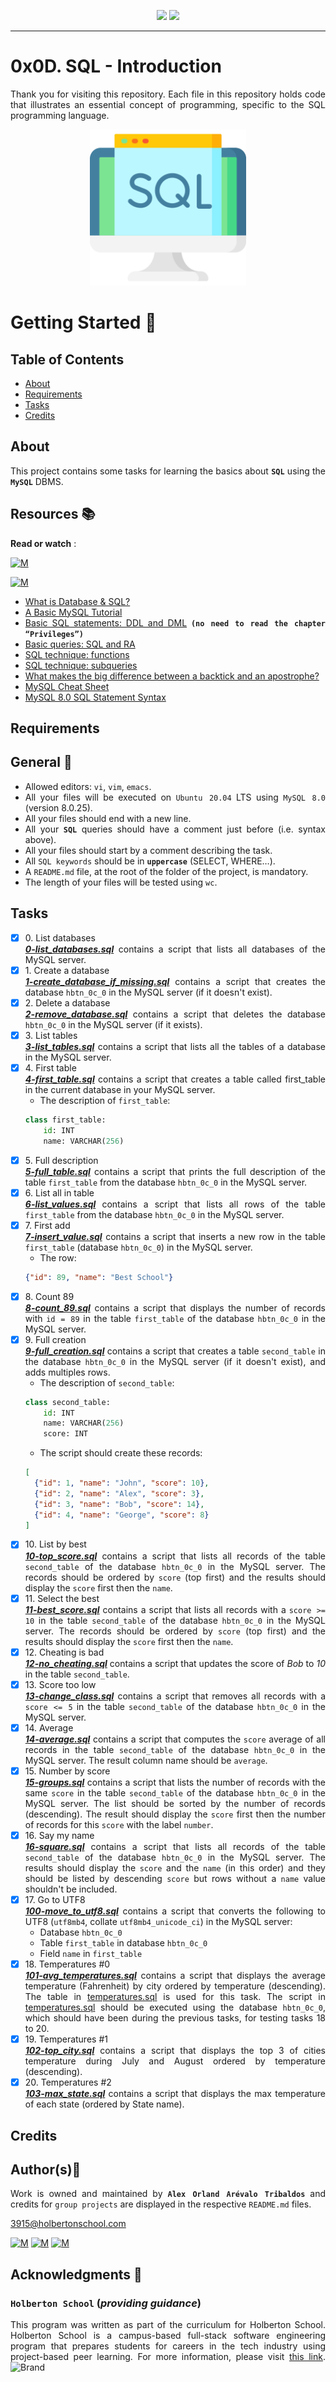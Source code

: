 <p align="center">
<img src="https://img.shields.io/badge/Made%20with-SQL-blue.svg"/>
<img src="https://img.shields.io/badge/Markdown-black.svg"/><br>
</p>
	
---
	
# 0x0D. SQL - Introduction
<div style="text-align: justify">

Thank you for visiting this repository. Each file in this repository holds code that illustrates an essential concept of programming, specific to the SQL programming language. 
<div style="text-align: justify">

<p align="center">
  <img width="250"  
        src="https://github.com/Alexoat76/holbertonschool-higher_level_programming/blob/master/0x0D-SQL_introduction/assets/sql.png"
  >
</p>	
	

# Getting Started :running:	
<div style="text-align: justify">
	
## Table of Contents
* [About](#about)
* [Requirements](#requirements)
* [Tasks](#tasks)
* [Credits](#credits)
	
## About
	
This project contains some tasks for learning the basics about **`SQL`** using the **`MySQL`** DBMS.
	
## Resources :books:

**Read or watch** :

[![M](https://upload.wikimedia.org/wikipedia/commons/thumb/2/2f/Google_2015_logo.svg/80px-Google_2015_logo.svg.png)](https://www.google.com/search?q=sql&oq=sql&aqs=chrome..69i57j0i512l9.1309j0j15&sourceid=chrome&ie=UTF-8)

[![M](https://upload.wikimedia.org/wikipedia/commons/thumb/e/e1/Logo_of_YouTube_%282015-2017%29.svg/70px-Logo_of_YouTube_%282015-2017%29.svg.png)](https://www.youtube.com/results?search_query=sql)
	
	
- [What is Database & SQL?](https://www.youtube.com/watch?v=FR4QIeZaPeM)
- [A Basic MySQL Tutorial](https://www.digitalocean.com/community/tutorials/how-to-install-mysql-on-ubuntu-20-04)
- [Basic SQL statements: DDL and DML](https://web.csulb.edu/colleges/coe/cecs/dbdesign/dbdesign.php?page=sql/ddldml.php) **`(no need to read the chapter “Privileges”)`**
- [Basic queries: SQL and RA](https://web.csulb.edu/colleges/coe/cecs/dbdesign/dbdesign.php?page=sql/queries.php)
- [SQL technique: functions](https://web.csulb.edu/colleges/coe/cecs/dbdesign/dbdesign.php?page=sql/functions.php)
- [SQL technique: subqueries](https://web.csulb.edu/colleges/coe/cecs/dbdesign/dbdesign.php?page=sql/subqueries.php)
- [What makes the big difference between a backtick and an apostrophe?](https://stackoverflow.com/questions/29402361/what-makes-the-big-difference-between-a-backtick-and-an-apostrophe/29402458)
- [MySQL Cheat Sheet](https://intellipaat.com/mediaFiles/2019/02/SQL-Commands-Cheat-Sheet.pdf)
- [MySQL 8.0 SQL Statement Syntax](https://dev.mysql.com/doc/refman/8.0/en/sql-statements.html)
	
## Requirements
	
## General :page_with_curl:
	
- Allowed editors: `vi`, `vim`, `emacs`.
- All your files will be executed on `Ubuntu 20.04` LTS using `MySQL 8.0` (version 8.0.25).
- All your files should end with a new line.
- All your **`SQL`** queries should have a comment just before (i.e. syntax above).
- All your files should start by a comment describing the task.
- All `SQL keywords` should be in **`uppercase`** (SELECT, WHERE…).
- A `README.md` file, at the root of the folder of the project, is mandatory.
- The length of your files will be tested using `wc`.

	
## Tasks

+ [x] 0\. List databases <br/>_**[0-list_databases.sql](0-list_databases.sql)**_ contains a script that lists all databases of the MySQL server.
+ [x] 1\. Create a database <br/>_**[1-create_database_if_missing.sql](1-create_database_if_missing.sql)**_ contains a script that creates the database ``hbtn_0c_0`` in the MySQL server (if it doesn't exist).
+ [x] 2\. Delete a database <br/>_**[2-remove_database.sql](2-remove_database.sql)**_ contains a script that deletes the database `hbtn_0c_0` in the MySQL server (if it exists).
+ [x] 3\. List tables <br/>_**[3-list_tables.sql](3-list_tables.sql)**_ contains a script that lists all the tables of a database in the MySQL server.
+ [x] 4\. First table <br/>_**[4-first_table.sql](4-first_table.sql)**_ contains a script that creates a table called first_table in the current database in your MySQL server.
  + The description of `first_table`:
  ```python
  class first_table:
      id: INT
      name: VARCHAR(256)
  ```
+ [x] 5\. Full description <br/>_**[5-full_table.sql](5-full_table.sql)**_ contains a script that prints the full description of the table `first_table` from the database `hbtn_0c_0` in the MySQL server.
+ [x] 6\. List all in table <br/>_**[6-list_values.sql](6-list_values.sql)**_ contains a script that lists all rows of the table `first_table` from the database `hbtn_0c_0` in the MySQL server.
+ [x] 7\. First add <br/>_**[7-insert_value.sql](7-insert_value.sql)**_ contains a script that inserts a new row in the table `first_table` (database `hbtn_0c_0`) in the MySQL server.
  + The row:
  ```json
  {"id": 89, "name": "Best School"}
  ```
+ [x] 8\. Count 89 <br/>_**[8-count_89.sql](8-count_89.sql)**_ contains a script that displays the number of records with `id = 89` in the table `first_table` of the database `hbtn_0c_0` in the MySQL server.
+ [x] 9\. Full creation <br/>_**[9-full_creation.sql](9-full_creation.sql)**_ contains a script that creates a table `second_table` in the database `hbtn_0c_0` in the MySQL server (if it doesn't exist), and adds multiples rows.
  + The description of `second_table`:
  ```python
  class second_table:
      id: INT
      name: VARCHAR(256)
      score: INT
  ```
  + The script should create these records:
  ```json
  [
    {"id": 1, "name": "John", "score": 10},
    {"id": 2, "name": "Alex", "score": 3},
    {"id": 3, "name": "Bob", "score": 14},
    {"id": 4, "name": "George", "score": 8}
  ]
  ```
+ [x] 10\. List by best <br/>_**[10-top_score.sql](10-top_score.sql)**_ contains a script that lists all records of the table `second_table` of the database `hbtn_0c_0` in the MySQL server. The records should be ordered by `score` (top first) and the results should display the `score` first then the `name`.
+ [x] 11\. Select the best <br/>_**[11-best_score.sql](11-best_score.sql)**_ contains a script that lists all records with a `score >= 10` in the table `second_table` of the database `hbtn_0c_0` in the MySQL server. The records should be ordered by `score` (top first) and the results should display the `score` first then the `name`.
+ [x] 12\. Cheating is bad <br/>_**[12-no_cheating.sql](12-no_cheating.sql)**_ contains a script that updates the score of _Bob_ to _10_ in the table `second_table`.
+ [x] 13\. Score too low <br/>_**[13-change_class.sql](13-change_class.sql)**_ contains a script that removes all records with a `score <= 5` in the table `second_table` of the database `hbtn_0c_0` in the MySQL server.
+ [x] 14\. Average <br/>_**[14-average.sql](14-average.sql)**_ contains a script that computes the `score` average of all records in the table `second_table` of the database `hbtn_0c_0` in the MySQL server. The result column name should be `average`.
+ [x] 15\. Number by score <br/>_**[15-groups.sql](15-groups.sql)**_ contains a script that lists the number of records with the same `score` in the table `second_table` of the database `hbtn_0c_0` in the MySQL server. The list should be sorted by the number of records (descending). The result should display the `score` first then the number of records for this `score` with the label `number`.
+ [x] 16\. Say my name <br/>_**[16-square.sql](16-square.sql)**_ contains a script that lists all records of the table `second_table` of the database `hbtn_0c_0` in the MySQL server. The results should display the `score` and the `name` (in this order) and they should be listed by descending `score` but rows without a `name` value shouldn't be included.
+ [x] 17\. Go to UTF8 <br/>_**[100-move_to_utf8.sql](100-move_to_utf8.sql)**_ contains a script that converts the following to UTF8 (`utf8mb4`, collate `utf8mb4_unicode_ci`) in the MySQL server:
  + Database `hbtn_0c_0`
  + Table `first_table` in database `hbtn_0c_0`
  + Field `name` in `first_table`
+ [x] 18\. Temperatures #0 <br/>_**[101-avg_temperatures.sql](101-avg_temperatures.sql)**_ contains a script that displays the average temperature (Fahrenheit) by city ordered by temperature (descending). The table in [temperatures.sql](temperatures.sql) is used for this task. The script in [temperatures.sql](temperatures.sql) should be executed using the database `hbtn_0c_0`, which should have been during the previous tasks, for testing tasks 18 to 20.
+ [x] 19\. Temperatures #1 <br/>_**[102-top_city.sql](102-top_city.sql)**_ contains a script that displays the top 3 of cities temperature during July and August ordered by temperature (descending).
+ [x] 20\. Temperatures #2 <br/>_**[103-max_state.sql](103-max_state.sql)**_ contains a script that displays the max temperature of each state (ordered by State name).

## Credits

## Author(s):blue_book:

Work is owned and maintained by 
	**`Alex Orland Arévalo Tribaldos`**  and credits for `group projects` are displayed in the respective `README.md` files.

<3915@holbertonschool.com>
	
[![M](https://upload.wikimedia.org/wikipedia/commons/thumb/9/91/Octicons-mark-github.svg/25px-Octicons-mark-github.svg.png)](https://github.com/Alexoat76)
[![M](https://upload.wikimedia.org/wikipedia/fr/thumb/c/c8/Twitter_Bird.svg/25px-Twitter_Bird.svg.png)](https://twitter.com/aoarevalot)
[![M](https://upload.wikimedia.org/wikipedia/commons/thumb/c/ca/LinkedIn_logo_initials.png/25px-LinkedIn_logo_initials.png)](https://www.linkedin.com/in/Alexoat76/)

## Acknowledgments :mega: 

### **`Holberton School`** (*providing guidance*)
	
This program was written as part of the curriculum for Holberton School.
Holberton School is a campus-based full-stack software engineering program
that prepares students for careers in the tech industry using project-based
peer learning. For more information,  please visit [this link](https://www.holbertonschool.com/).
![Brand](https://assets.website-files.com/6105315644a26f77912a1ada/610540e8b4cd6969794fe673_Holberton_School_logo-04-04.svg)

